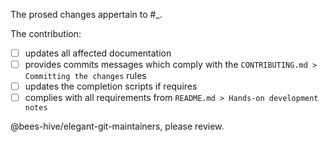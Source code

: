 The prosed changes appertain to #_.

The contribution:
- [ ] updates all affected documentation
- [ ] provides commits messages which comply with the `CONTRIBUTING.md > Committing the changes` rules
- [ ] updates the completion scripts if requires
- [ ] complies with all requirements from `README.md > Hands-on development notes`

@bees-hive/elegant-git-maintainers, please review.
